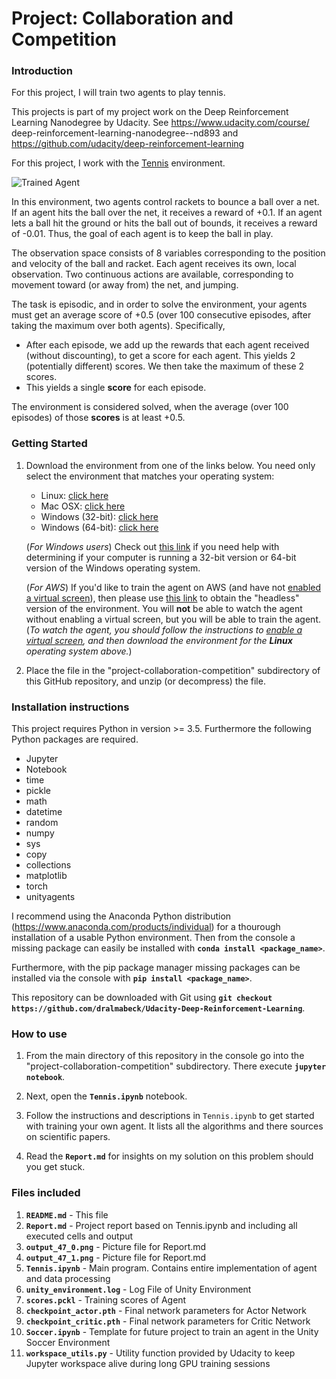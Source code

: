 [//]: # (Image References)

[image1]: https://user-images.githubusercontent.com/10624937/42135623-e770e354-7d12-11e8-998d-29fc74429ca2.gif "Trained Agent"

# Project: Collaboration and Competition

### Introduction

For this project, I will train two agents to play tennis.

This projects is part of my project work on the Deep Reinforcement Learning Nanodegree by Udacity. See https://www.udacity.com/course/ deep-reinforcement-learning-nanodegree--nd893 and https://github.com/udacity/deep-reinforcement-learning

For this project, I work with the [Tennis](https://github.com/Unity-Technologies/ml-agents/blob/master/docs/Learning-Environment-Examples.md#tennis) environment.

![Trained Agent][image1]

In this environment, two agents control rackets to bounce a ball over a net. If an agent hits the ball over the net, it receives a reward of +0.1.  If an agent lets a ball hit the ground or hits the ball out of bounds, it receives a reward of -0.01.  Thus, the goal of each agent is to keep the ball in play.

The observation space consists of 8 variables corresponding to the position and velocity of the ball and racket. Each agent receives its own, local observation.  Two continuous actions are available, corresponding to movement toward (or away from) the net, and jumping. 

The task is episodic, and in order to solve the environment, your agents must get an average score of +0.5 (over 100 consecutive episodes, after taking the maximum over both agents). Specifically,

- After each episode, we add up the rewards that each agent received (without discounting), to get a score for each agent. This yields 2 (potentially different) scores. We then take the maximum of these 2 scores.
- This yields a single **score** for each episode.

The environment is considered solved, when the average (over 100 episodes) of those **scores** is at least +0.5.

### Getting Started

1. Download the environment from one of the links below.  You need only select the environment that matches your operating system:
    - Linux: [click here](https://s3-us-west-1.amazonaws.com/udacity-drlnd/P3/Tennis/Tennis_Linux.zip)
    - Mac OSX: [click here](https://s3-us-west-1.amazonaws.com/udacity-drlnd/P3/Tennis/Tennis.app.zip)
    - Windows (32-bit): [click here](https://s3-us-west-1.amazonaws.com/udacity-drlnd/P3/Tennis/Tennis_Windows_x86.zip)
    - Windows (64-bit): [click here](https://s3-us-west-1.amazonaws.com/udacity-drlnd/P3/Tennis/Tennis_Windows_x86_64.zip)
    
    (_For Windows users_) Check out [this link](https://support.microsoft.com/en-us/help/827218/how-to-determine-whether-a-computer-is-running-a-32-bit-version-or-64) if you need help with determining if your computer is running a 32-bit version or 64-bit version of the Windows operating system.

    (_For AWS_) If you'd like to train the agent on AWS (and have not [enabled a virtual screen](https://github.com/Unity-Technologies/ml-agents/blob/master/docs/Training-on-Amazon-Web-Service.md)), then please use [this link](https://s3-us-west-1.amazonaws.com/udacity-drlnd/P3/Tennis/Tennis_Linux_NoVis.zip) to obtain the "headless" version of the environment.  You will **not** be able to watch the agent without enabling a virtual screen, but you will be able to train the agent.  (_To watch the agent, you should follow the instructions to [enable a virtual screen](https://github.com/Unity-Technologies/ml-agents/blob/master/docs/Training-on-Amazon-Web-Service.md), and then download the environment for the **Linux** operating system above._)

2. Place the file in the "project-collaboration-competition" subdirectory of this GitHub repository, and unzip (or decompress) the file. 

### Installation instructions
 
 This project requires Python in version >= 3.5. Furthermore the following Python packages are required.
 
 - Jupyter
 - Notebook
 - time
 - pickle
 - math
 - datetime
 - random
 - numpy
 - sys
 - copy
 - collections
 - matplotlib
 - torch
 - unityagents
 
 I recommend using the Anaconda Python distribution (https://www.anaconda.com/products/individual) for a thourough installation of a usable Python environment. Then from the console a missing package can easily be installed with **`conda install <package_name>`**.
 
 Furthermore, with the pip package manager missing packages can be installed via the console with **`pip install <package_name>`**.
 
 This repository can be downloaded with Git using **`git checkout https://github.com/dralmabeck/Udacity-Deep-Reinforcement-Learning`**.
 
 ### How to use
 
 1. From the main directory of this repository in the console go into the "project-collaboration-competition" subdirectory. There execute **`jupyter notebook`**.
 
 2. Next, open the **`Tennis.ipynb`** notebook.
 
 3. Follow the instructions and descriptions in `Tennis.ipynb` to get started with training your own agent. It lists all the algorithms and there sources on scientific papers.
 
 4. Read the **`Report.md`** for insights on my solution on this problem should you get stuck.
 
 ### Files included
 
 1. **`README.md`** - This file
 2. **`Report.md`** - Project report based on Tennis.ipynb and including all executed cells and output
 3. **`output_47_0.png`** - Picture file for Report.md
 4. **`output_47_1.png`** - Picture file for Report.md 
 5. **`Tennis.ipynb`** - Main program. Contains entire implementation of agent and data processing
 6. **`unity_environment.log`** - Log File of Unity Environment
 7. **`scores.pckl`** - Training scores of Agent
 8. **`checkpoint_actor.pth`** - Final network parameters for Actor Network
 9. **`checkpoint_critic.pth`** - Final network parameters for Critic Network
 10. **`Soccer.ipynb`** - Template for future project to train an agent in the Unity Soccer Environment
 11. **`workspace_utils.py`** - Utility function provided by Udacity to keep Jupyter workspace alive during long GPU training sessions